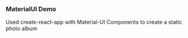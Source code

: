 ### MaterialUI Demo

Used create-react-app with Material-UI Components to create a static photo album
